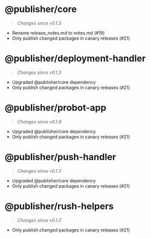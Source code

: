 # @publisher/core
> *Changes since v0.1.3*

 - Rename release_notes.md to notes.md (#19)
 - Only publish changed packages in canary releases (#21)

# @publisher/deployment-handler
> *Changes since v0.1.3*

 - Upgraded @publisher/core dependency
 - Only publish changed packages in canary releases (#21)

# @publisher/probot-app
> *Changes since v0.1.9*

 - Upgraded @publisher/core dependency
 - Only publish changed packages in canary releases (#21)

# @publisher/push-handler
> *Changes since v0.1.3*

 - Upgraded @publisher/core dependency
 - Only publish changed packages in canary releases (#21)

# @publisher/rush-helpers
> *Changes since v0.1.2*

 - Only publish changed packages in canary releases (#21)
